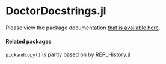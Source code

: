 # DoctorDocstrings.jl

Please view the package documentation [that is available here](https://miguelraz.github.io/DoctorDocstrings.jl/).


#### Related packages

`pickandcopy()` is partly based on by REPLHistory.jl.

